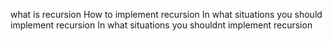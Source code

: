 what is recursion
How to implement recursion
In what situations you should implement recursion
In what situations you shouldnt implement recursion
